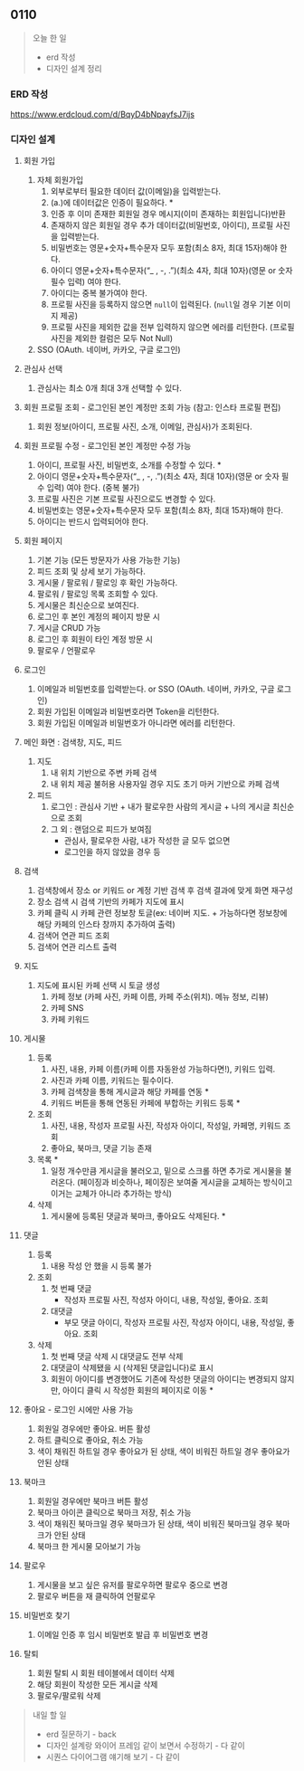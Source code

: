 
## 0110
> 오늘 한 일
> - erd 작성
> - 디자인 설계 정리

### ERD 작성 
https://www.erdcloud.com/d/BqyD4bNpayfsJ7ijs


### 디자인 설계 
1. 회원 가입
     1. 자체 회원가입
         1. 외부로부터 필요한 데이터 값(이메일)을 입력받는다.
         2. (a.)에 데이터값은 인증이 필요하다. *
         3. 인증 후 이미 존재한 회원일 경우 메시지(이미 존재하는 회원입니다)반환
         4. 존재하지 않은 회원일 경우 추가 데이터값(비밀번호, 아이디), 프로필 사진을 입력받는다.
         5. 비밀번호는 영문+숫자+특수문자 모두 포함(최소 8자, 최대 15자)해야 한다.
         6. 아이디 영문+숫자+특수문자(“_ , -,  .”)(최소 4자, 최대 10자)(영문 or 숫자 필수 입력) 여야 한다.
         7. 아이디는 중복 불가여야 한다.
         9. 프로필 사진을 등록하지 않으면 `null`이 입력된다. (`null`일 경우 기본 이미지 제공)
         10. 프로필 사진을 제외한 값을 전부 입력하지 않으면 에러를 리턴한다. (프로필 사진을 제외한 컬럼은 모두 Not Null)
     2. SSO (OAuth. 네이버, 카카오, 구글 로그인) 

2. 관심사 선택
    1. 관심사는 최소 0개 최대 3개 선택할 수 있다.

3. 회원 프로필 조회 - 로그인된 본인 계정만 조회 가능 (참고: 인스타 프로필 편집)
    1. 회원 정보(아이디, 프로필 사진, 소개, 이메일, 관심사)가 조회된다.

4. 회원 프로필 수정 - 로그인된 본인 계정만 수정 가능
     1. 아이디, 프로필 사진, 비밀번호, 소개를 수정할 수 있다. *
     2. 아이디 영문+숫자+특수문자(“_ , -,  .”)(최소 4자, 최대 10자)(영문 or 숫자 필수 입력) 여야 한다. (중복 불가)
     3. 프로필 사진은 기본 프로필 사진으로도 변경할 수 있다.
     4. 비밀번호는 영문+숫자+특수문자 모두 포함(최소 8자, 최대 15자)해야 한다.
     5. 아이디는 반드시 입력되어야 한다.
    
5. 회원 페이지
     1. 기본 기능 (모든 방문자가 사용 가능한 기능)
     1. 피드 조회 및 상세 보기 가능하다.
     2. 게시물 / 팔로워 / 팔로잉 후 확인 가능하다.
     3. 팔로워 / 팔로잉 목록 조회할 수 있다.
     4. 게시물은 최신순으로 보여진다.
     2. 로그인 후 본인 계정의 페이지 방문 시
     1. 게시글 CRUD 가능
     2. 로그인 후 회원이 타인 계정 방문 시
     1. 팔로우 / 언팔로우

6. 로그인
     1. 이메일과 비밀번호를 입력받는다. or SSO (OAuth. 네이버, 카카오, 구글 로그인)
     2. 회원 가입된 이메일과 비밀번호라면 Token을 리턴한다.
     3. 회원 가입된 이메일과 비밀번호가 아니라면 에러를 리턴한다.

7. 메인 화면 : 검색창, 지도, 피드
    1. 지도
        1. 내 위치 기반으로 주변 카페 검색
        1. 내 위치 제공 불허용 사용자일 경우 지도 초기 마커 기반으로 카페 검색
    2. 피드
        1. 로그인 : 관심사 기반 + 내가 팔로우한 사람의 게시글 + 나의 게시글 최신순으로 조회
        2. 그 외 : 랜덤으로 피드가 보여짐
            - 관심사, 팔로우한 사람, 내가 작성한 글 모두 없으면
            - 로그인을 하지 않았을 경우 등

8. 검색
    1. 검색창에서 장소 or 키워드 or 계정 기반 검색 후 검색 결과에 맞게 화면 재구성 
    2. 장소 검색 시 검색 기반의 카페가 지도에 표시
    3. 카페 클릭 시 카페 관련 정보창 토글(ex: 네이버 지도. + 가능하다면 정보창에 해당 카페의 인스타 창까지 추가하여 출력)
    4. 검색어 연관 피드 조회
    5. 검색어 연관 리스트 출력

9. 지도
   1. 지도에 표시된 카페 선택 시 토글 생성
        1. 카페 정보 (카페 사진, 카페 이름, 카페 주소(위치). 메뉴 정보, 리뷰)
        2. 카페 SNS
        3. 카페 키워드

10. 게시물
     1. 등록
         1. 사진, 내용, 카페 이름(카페 이름 자동완성 가능하다면!), 키워드 입력.
         2. 사진과 카페 이름, 키워드는 필수이다.
         3. 카페 검색창을 통해 게시글과 해당 카페를 연동 *
         4. 키워드 버튼을 통해 연동된 카페에 부합하는 키워드 등록 *
     2. 조회
         1. 사진, 내용, 작성자 프로필 사진, 작성자 아이디, 작성일, 카페명, 키워드 조회
         2. 좋아요, 북마크, 댓글 기능 존재
     3. 목록 *
        1. 일정 개수만큼 게시글을 불러오고, 밑으로 스크롤 하면 추가로 게시물을 불러온다. (페이징과 비슷하나, 페이징은 보여줄 게시글을 교체하는 방식이고 이거는 교체가 아니라 추가하는 방식)
     4. 삭제
        1. 게시물에 등록된 댓글과 북마크, 좋아요도 삭제된다. *

10. 댓글
     1. 등록
        1. 내용 작성 안 했을 시 등록 불가
     2. 조회
         1. 첫 번째 댓글
            - 작성자 프로필 사진, 작성자 아이디, 내용, 작성일, 좋아요. 조회
         2. 대댓글
            - 부모 댓글 아이디, 작성자 프로필 사진, 작성자 아이디, 내용, 작성일, 좋아요. 조회
     2. 삭제
         1. 첫 번째 댓글 삭제 시 대댓글도 전부 삭제
         2. 대댓글이 삭제됐을 시 (삭제된 댓글입니다)로 표시
         3. 회원이 아이디를 변경했어도 기존에 작성한 댓글의 아이디는 변경되지 않지만, 아이디 클릭 시 작성한 회원의 페이지로 이동 *
 
11. 좋아요 - 로그인 시에만 사용 가능
     1. 회원일 경우에만 좋아요. 버튼 활성
     2. 하트 클릭으로 좋아요, 취소 가능
     3. 색이 채워진 하트일 경우 좋아요가 된 상태, 색이 비워진 하트일 경우 좋아요가 안된 상태

12. 북마크
     1. 회원일 경우에만 북마크 버튼 활성
     2. 북마크 아이콘 클릭으로 북마크 저장, 취소 가능
     3. 색이 채워진 북마크일 경우 북마크가 된 상태, 색이 비워진 북마크일 경우 북마크가 안된 상태
     4. 북마크 한 게시물 모아보기 가능

13. 팔로우
     1. 게시물을 보고 싶은 유저를 팔로우하면 팔로우 중으로 변경
     2. 팔로우 버튼을 재 클릭하여 언팔로우

14. 비밀번호 찾기
    1. 이메일 인증 후 임시 비밀번호 발급 후 비밀번호 변경

15. 탈퇴
     1. 회원 탈퇴 시 회원 테이블에서 데이터 삭제
     2. 해당 회원이 작성한 모든 게시글 삭제
     3. 팔로우/팔로워 삭제

> 내일 할 일
> - erd 질문하기 - back
> - 디자인 설계랑 와이어 프레임 같이 보면서 수정하기 - 다 같이
> - 시퀀스 다이어그램 얘기해 보기 - 다 같이

